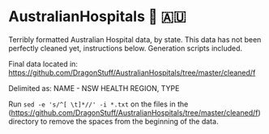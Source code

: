# AustralianHospitals :hospital: 🇦🇺
Terribly formatted Australian Hospital data, by state. This data has not been perfectly cleaned yet, instructions below. Generation scripts included.

Final data located in: https://github.com/DragonStuff/AustralianHospitals/tree/master/cleaned/f

Delimited as: NAME - NSW HEALTH REGION, TYPE

Run `sed -e 's/^[ \t]*//' -i *.txt` on the files in the (https://github.com/DragonStuff/AustralianHospitals/tree/master/cleaned/f) directory to remove the spaces from the beginning of the data.
